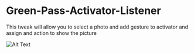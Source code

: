 # Green-Pass-Activator-Listener
This tweak will allow you to select a photo and add gesture to activator and assign and action to show the picture

![Alt Text](https://imgur.com/gallery/nXcoQCy)
